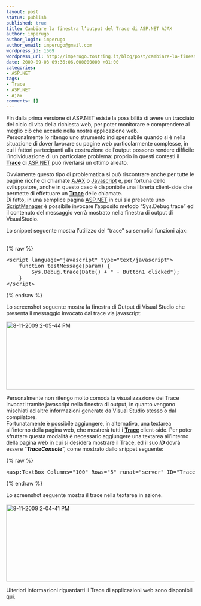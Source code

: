 ```yaml
---
layout: post
status: publish
published: true
title: Cambiare la finestra l’output del Trace di ASP.NET AJAX
author: imperugo
author_login: imperugo
author_email: imperugo@gmail.com
wordpress_id: 1569
wordpress_url: http://imperugo.tostring.it/blog/post/cambiare-la-finestra-l%e2%80%99output-del-trace-di-aspnet-ajax/
date: 2009-09-03 09:36:06.000000000 +01:00
categories:
- ASP.NET
tags:
- Trace
- ASP.NET
- Ajax
comments: []
---
```

<p>Fin dalla prima versione di ASP.NET esiste la possibilit&agrave; di avere un tracciato del ciclo di vita della richiesta web, per poter monitorare e comprendere al meglio ci&ograve; che accade nella nostra applicazione web.    <br />
Personalmente lo ritengo uno strumento indispensabile quando si &egrave; nella situazione di dover lavorare su pagine web particolarmente complesse, in cui i fattori partecipanti alla costruzione dell&rsquo;output possono rendere difficile l&rsquo;individuazione di un particolare problema: proprio in questi contesti il <strong><a title="ASP.NET Trace" target="_blank" rel="nofollow" href="http://msdn.microsoft.com/en-us/library/y13fw6we(VS.71).aspx">Trace</a></strong> di <a target="_blank" rel="nofollow" href="http://www.asp.net">ASP.NET</a> pu&ograve; riverlarsi un ottimo alleato.</p>
<p>Ovviamente questo tipo di problematica si pu&ograve; riscontrare anche per tutte le pagine ricche di chiamate <a target="_blank" rel="nofollow" href="http://en.wikipedia.org/wiki/Ajax_(programming)">AJAX</a> o <a target="_blank" rel="nofollow" href="http://en.wikipedia.org/wiki/Javascript_">Javascript</a> e, per fortuna dello sviluppatore, anche in questo caso &egrave; disponibile una libreria client-side che permette di effettuare un <strong><a title="ASP.NET Trace" target="_blank" rel="nofollow" href="http://msdn.microsoft.com/en-us/library/y13fw6we(VS.71).aspx">Trace</a>&nbsp;</strong>delle chiamate.     <br />
Di fatto, in una semplice pagina <a target="_blank" rel="nofollow" href="http://www.asp.net">ASP.NET</a> in cui sia presente uno <a target="_blank" rel="nofollow" href="http://msdn.microsoft.com/it-it/library/system.web.ui.scriptmanager.aspx">ScriptManager</a> &egrave; possibile invocare l&rsquo;apposito metodo &ldquo;Sys.Debug.trace&rdquo; ed il contenuto del messaggio verr&agrave; mostrato nella finestra di output di VisualStudio.</p>
<p>Lo snippet seguente mostra l&rsquo;utilizzo del &ldquo;trace&rdquo; su semplici funzioni ajax:    <br />
&nbsp;</p>
{% raw %}<pre class="brush: xml; ruler: true;">
&lt;script language=&quot;javascript&quot; type=&quot;text/javascript&quot;&gt;
    function testMessage(param) {
        Sys.Debug.trace(Date() + &quot; - Button1 clicked&quot;);
    }
&lt;/script&gt;</pre>{% endraw %}
<p>Lo screenshot seguente mostra la finestra di Output di Visual Studio che presenta il messaggio invocato dal trace via javascript:</p>
<p><a href="http://imperugo.tostring.it/Content/Uploaded/image/8-11-2009%202-05-44%20PM_2.png" rel="shadowbox[Cambiare-la-finestra-l’output-del-Trace-di-ASPNET-AJAX];options={counterType:'skip',continuous:true,animSequence:'sync'}"><img SinglelineIgnoreCase singlelineignorecase="" style="border-right-width: 0px; display: inline; border-top-width: 0px; border-bottom-width: 0px; border-left-width: 0px" title="8-11-2009 2-05-44 PM" border="0" alt="8-11-2009 2-05-44 PM" height="181" width="604" src="http://imperugo.tostring.it/Content/Uploaded/image/8-11-2009%202-05-44%20PM_thumb.png" /></a></p>
<p>Personalmente non ritengo molto comoda la visualizzazione dei Trace invocati tramite javascript nella finestra di output, in quanto vengono mischiati ad altre informazioni generate da Visual Studio stesso o dal compilatore. 
     <br />
Fortunatamente &egrave; possibile aggiungere, in alternativa, una textarea all&rsquo;interno della pagina web, che mostrer&agrave; tutti i <strong><a title="ASP.NET Trace" target="_blank" rel="nofollow" href="http://msdn.microsoft.com/en-us/library/y13fw6we(VS.71).aspx">Trace</a>&nbsp;</strong>client-side. Per poter sfruttare questa modalit&agrave; &egrave; necessario aggiungere una textarea all&rsquo;interno della pagina web in cui si desidera mostrare il Trace, ed il suo <strong><em>ID</em></strong> dovr&agrave; essere &ldquo;<strong><em>TraceConsole</em></strong>&rdquo;, come mostrato dallo snippet seguente:</p>
{% raw %}<pre class="brush: xml; ruler: true;">
&lt;asp:TextBox Columns=&quot;100&quot; Rows=&quot;5&quot; runat=&quot;server&quot; ID=&quot;TraceConsole&quot; TextMode=&quot;MultiLine&quot;&gt;&lt;/asp:TextBox&gt;</pre>{% endraw %}
<p>Lo screenshot seguente mostra il trace nella textarea in azione. 
     <br />
<br />
<a href="http://imperugo.tostring.it/Content/Uploaded/image/8-11-2009%202-04-41%20PM_2.png" rel="shadowbox[Cambiare-la-finestra-l’output-del-Trace-di-ASPNET-AJAX];options={counterType:'skip',continuous:true,animSequence:'sync'}"><img SinglelineIgnoreCase singlelineignorecase="" style="border-right-width: 0px; display: inline; border-top-width: 0px; border-bottom-width: 0px; border-left-width: 0px" title="8-11-2009 2-04-41 PM" border="0" alt="8-11-2009 2-04-41 PM" height="206" width="604" src="http://imperugo.tostring.it/Content/Uploaded/image/8-11-2009%202-04-41%20PM_thumb.png" /></a></p>
<p>Ulteriori informazioni riguardarti il Trace di applicazioni web sono disponibili <a href="http://msdn.microsoft.com/en-us/library/y13fw6we%28VS.71%29.aspx">qui</a>.</p>
